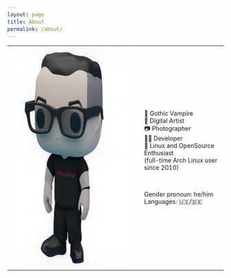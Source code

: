```yaml
---
layout: page
title: About
permalink: /about/
---
```

<table cellspacing="0" cellpadding="0">
<tbody>
<tr>
  <td>
  <img src="https://raw.githubusercontent.com/0xRavenBlack/0xRavenBlack.github.io/main/images/about/about_avatar_full.png" alt="" width="512" height="512" />
  </td>
<td>
  <ul style="list-style-type: none;">
  <li>🦇 Gothic Vampire</li>
  <li>🎨 Digital Artist</li>
  <li>📷 Photographer</li>
  <li>👨‍💻 Developer</li>
  <li>🐧 Linux and OpenSource Enthusiast</li>
  <li>(full-time Arch Linux user since 2010)</li>
</ul>
<br />
<ul style="list-style-type: none;">
  <li>Gender pronoun: he/him</li>
  <li>Languages: 🇺🇸/🇩🇪</li>
</ul>
  </td>
</tr>
</tbody>
</table>


